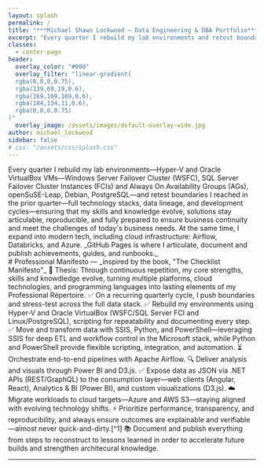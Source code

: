 ```yaml
---
layout: splash
permalink: /
title: "***Michael Shawn Lockwood — Data Engineering & DBA Portfolio***"
excerpt: "Every quarter I rebuild my lab environments and retest boundaries I reached in the prior quarter — full technology stacks, data lineage, and development cycles. At the same time, I expand into modern tech, including cloud infrastructure: Airflow, Databricks, and Azure. _GitHub Pages is where I articulate, document, and publish achievements, guides and runbooks._"
classes:
  - center-page
header:
  overlay_color: "#000" 
  overlay_filter: "linear-gradient(
  rgba(0,0,0,0.75),
  rgba(139,69,19,0.6), 
  rgba(169,169,169,0.6),
  rgba(184,134,11,0.6),
  rgba(0,0,0,0.75)
)"
  overlay_image: /assets/images/default-overlay-wide.jpg 
author: michael_lockwood
sidebar: false
# css: "/assets/css/splash.css"
---
```


<html><body class="wide-center-page">
<div class="manifesto-intro" markdown="1">
Every quarter I rebuild my lab environments&mdash;Hyper-V and Oracle VirtualBox VMs&mdash;Windows Server Failover Cluster (WSFC), SQL Server Failover Cluster Instances (FCIs) and Always On Availability Groups (AGs), openSuSE-Leap, Debian, PostgreSQL&mdash;and retest boundaries I reached in the prior quarter&mdash;full technology stacks, data lineage, and development cycles&mdash;ensuring that my skills and knowledge evolve, solutions stay articulable, reproducible, and fully prepared to ensure business continuity and meet the challenges of today's business needs. At the same time, I expand into modern tech, including cloud infrastructure: Airflow, Databricks, and Azure. _GitHub Pages is where I articulate, document and publish achievements, guides, and runbooks._
</div>

<div class="manifesto-content" markdown="1">
# Professional Manifesto  
&mdash; _inspired by the book, "The Checklist Manifesto"_  
🎯 Thesis: Through continuous repetition, my core strengths, skills and knowdledge evolve, turning multiple platforms, cloud technologies, and programming languages into lasting elements of my Professional Répertoire.  
✅ On a recurring quarterly cycle, I push boundaries and stress-test across the full data stack.  
✅ Rebuild my environments using Hyper-V and Oracle VirtualBox (WSFC/SQL Server FCI and Linux/PostgreSQL), scripting for repeatability and documenting every step.  
✅ Move and transform data with SSIS, Python, and PowerShell—leveraging SSIS for deep ETL and workflow control in the Microsoft stack, while Python and PowerShell provide flexible scripting, integration, and automation.  
⏳ Orchestrate end-to-end pipelines with Apache Airflow.  
🔍 Deliver analysis and visuals through Power BI and D3.js.  
✅ Expose data as JSON via .NET APIs (REST/GraphQL) to the consumption layer—web clients (Angular, React), Analytics & BI (Power BI), and custom visualizations (D3.js).      
☁️ Migrate workloads to cloud targets—Azure and AWS S3—staying aligned with evolving technology shifts.  
⚡ Prioritize performance, transparency, and reproducibility, and always ensure outcomes are explainable and verifiable—almost never quick-and-dirty.[^1]  
📚 Document and publish everything from steps to reconstruct to lessons learned in order to accelerate future builds and strengthen architecural knowledge.  

[^1]: In DevOps and production work, urgent business needs sometimes require quick fixes. The key is to recognize these as exceptions, document them, and follow up with proper regression and stress testing so long-term quality isn’t compromised.  
</div>
</body></html>

---